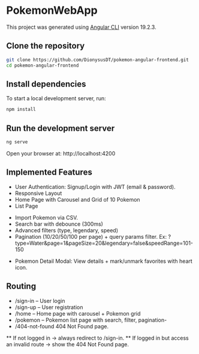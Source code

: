 # PokemonWebApp

This project was generated using [Angular CLI](https://github.com/angular/angular-cli) version 19.2.3.

## Clone the repository

```bash
git clone https://github.com/DionysusDT/pokemon-angular-frontend.git
cd pokemon-angular-frontend
```

## Install dependencies

To start a local development server, run:

```bash
npm install
```

## Run the development server

```bash
ng serve
```

Open your browser at: http://localhost:4200


## Implemented Features
- User Authentication: Signup/Login with JWT (email & password).
- Responsive Layout
- Home Page with Carousel and Grid of 10 Pokemon
- List Page
 + Import Pokemon via CSV.
 + Search bar with debounce (300ms) 
 + Advanced filters (type, legendary, speed) 
 + Pagination (10/20/50/100 per page) + query params filter. Ex: ?type=Water&page=1&pageSize=20&legendary=false&speedRange=101-150
- Pokemon Detail Modal: View details + mark/unmark favorites with heart icon.

## Routing 
- /sign-in – User login
- /sign-up – User registration
- /home – Home page with carousel + Pokemon grid
- /pokemon – Pokemon list page with search, filter, pagination- 
- /404-not-found 404 Not Found page.

** If not logged in → always redirect to /sign-in.
** If logged in but access an invalid route → show the 404 Not Found page.
